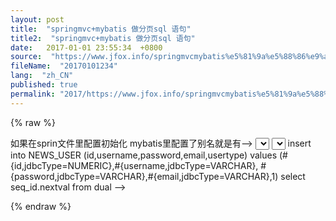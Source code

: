 ```yaml
---
layout: post
title:  "springmvc+mybatis 做分页sql 语句"
title2:  "springmvc+mybatis 做分页sql 语句"
date:   2017-01-01 23:55:34  +0800
source:  "https://www.jfox.info/springmvcmybatis%e5%81%9a%e5%88%86%e9%a1%b5sql%e8%af%ad%e5%8f%a5.html"
fileName:  "20170101234"
lang:  "zh_CN"
published: true
permalink: "2017/https://www.jfox.info/springmvcmybatis%e5%81%9a%e5%88%86%e9%a1%b5sql%e8%af%ad%e5%8f%a5.html"
---
```

{% raw %}
<?xml version=”1.0″ encoding=”UTF-8″ ?><!DOCTYPE mapperPUBLIC “-//mybatis.org//DTD Mapper 3.0//EN”“http://mybatis.org/dtd/mybatis-3-mapper.dtd”><mapper namespace=”ssmy.dao.UserDao”> <resultMap type=”ssmy.dto.User” id=”User”> <!–<resultMap type=”User” id=”User”> 如果在sprin文件里配置初始化 mybatis里配置了别名就是有–> <!– 用id属性来映射主键字段 –> <id property=”id” column=”id” jdbcType=”INTEGER”/> <!– 用result属性来映射非主键字段 –> <result property=”userName” column=”userName” jdbcType=”VARCHAR”/> <result property=”password” column=”password” jdbcType=”VARCHAR”/> <result property=”trueName” column=”trueName” jdbcType=”VARCHAR”/> <result property=”email” column=”email” jdbcType=”VARCHAR”/> <result property=”phone” column=”phone” jdbcType=”VARCHAR”/> <result property=”roleName” column=”roleName” jdbcType=”VARCHAR”/>  </resultMap> <!–分页返回类型list 可以使用map User对应的是resultMap size每页的大小–> <select id=”find” resultMap=”User” parameterType=”Map”> select t2.* from  ( select t1.*,rownum rn from t_user t1  <where>  <if test =”userName !=null and userName !=” “> t1.userName like ‘%’||#{userName,jdbcType=VARCHAR}||’%’ </if> </where> ) t2 <where> <if test =”start !=null and start !=””> <![CDATA[and t2.rn >=#{start}]]> </if> <if test =”size !=null and size !=””> and <![CDATA[t2.rn <=#{size}]]> </if> </where> </select> <!–获取总记录数 –> <select id=”getTotal” parameterType=”Map” resultType=”java.lang.Integer”> select count(1) from t_user <where>  <if test =”userName !=null and userName !=” “> userName like ‘%’||#{userName,jdbcType=VARCHAR}||’%’ </if> </where> </select> <!–<insert id=”createser” parameterType=”User”> insert into NEWS_USER (id,username,password,email,usertype) values (#{id,jdbcType=NUMERIC},#{username,jdbcType=VARCHAR}, #{password,jdbcType=VARCHAR},#{email,jdbcType=VARCHAR},1)  <selectKey resultType=”int” order=”BEFORE” keyProperty=”id”>  select seq_id.nextval from dual  </selectKey> </insert>–></mapper>
{% endraw %}